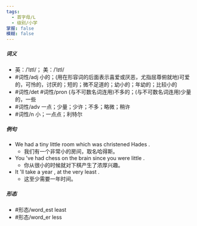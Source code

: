 ```yaml
---
tags:
  - 首字母/L
  - 级别/小学
掌握: false
模糊: false
---
```

##### 词义
- 英：/ˈlɪtl/； 美：/ˈlɪtl/
- #词性/adj  小的；(用在形容词的后面表示喜爱或厌恶，尤指屈尊俯就地)可爱的，可怜的，讨厌的；短的；微不足道的；幼小的；年幼的；比较小的
- #词性/det #词性/pron  (与不可数名词连用)不多的；(与不可数名词连用)少量的，一些
- #词性/adv  一点；少量；少许；不多；略微；稍许
- #词性/n  小；一点点；利特尔
##### 例句
- We had a tiny little room which was christened Hades .
	- 我们有一个非常小的房间，取名哈得斯。
- You 've had chess on the brain since you were little .
	- 你从很小的时候就对下棋产生了浓厚兴趣。
- It 'll take a year , at the very least .
	- 这至少需要一年时间。
##### 形态
- #形态/word_est least
- #形态/word_er less
